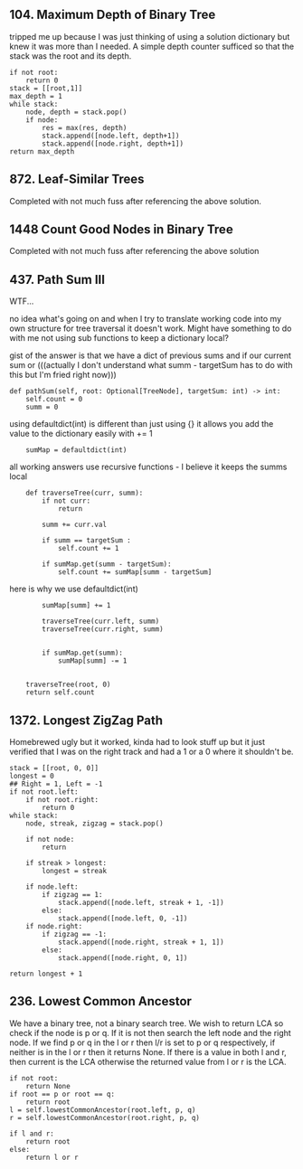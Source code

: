 ## 104. Maximum Depth of Binary Tree

tripped me up because I was just thinking of using a solution dictionary but knew it was more than I needed. A simple depth counter sufficed so that the stack was the root and its depth.

    if not root:
        return 0
    stack = [[root,1]]
    max_depth = 1
    while stack:
        node, depth = stack.pop()
        if node:
            res = max(res, depth)
            stack.append([node.left, depth+1])
            stack.append([node.right, depth+1])
    return max_depth


## 872. Leaf-Similar Trees

Completed with not much fuss after referencing the above solution.

## 1448 Count Good Nodes in Binary Tree

Completed with not much fuss after referencing the above solution

## 437. Path Sum III

WTF...

no idea what's going on and when I try to translate working code into my own structure for tree traversal it doesn't work. Might have something to do with me not using sub functions to keep a dictionary local?

gist of the answer is that we have a dict of previous sums and if our current sum or (((actually I don't understand what summ - targetSum has to do with this but I'm fried right now)))

    def pathSum(self, root: Optional[TreeNode], targetSum: int) -> int:
        self.count = 0
        summ = 0

using defaultdict(int) is different than just using {} it allows you add the value to the dictionary easily with += 1

        sumMap = defaultdict(int)

all working answers use recursive functions - I believe it keeps the summs local

        def traverseTree(curr, summ):
            if not curr:
                return

            summ += curr.val

            if summ == targetSum :
                self.count += 1

            if sumMap.get(summ - targetSum):
                self.count += sumMap[summ - targetSum]

here is why we use defaultdict(int)

            sumMap[summ] += 1

            traverseTree(curr.left, summ)
            traverseTree(curr.right, summ)


            if sumMap.get(summ):
                sumMap[summ] -= 1


        traverseTree(root, 0)
        return self.count


## 1372. Longest ZigZag Path

Homebrewed ugly but it worked, kinda had to look stuff up but it just verified that I was on the right track and had a 1 or a 0 where it shouldn't be.

    stack = [[root, 0, 0]]
    longest = 0
    ## Right = 1, Left = -1
    if not root.left:
        if not root.right:
            return 0
    while stack:
        node, streak, zigzag = stack.pop()

        if not node:
            return

        if streak > longest:
            longest = streak

        if node.left:
            if zigzag == 1:
                stack.append([node.left, streak + 1, -1])
            else:
                stack.append([node.left, 0, -1])
        if node.right:
            if zigzag == -1:
                stack.append([node.right, streak + 1, 1])
            else:
                stack.append([node.right, 0, 1])

    return longest + 1


## 236. Lowest Common Ancestor

We have a binary tree, not a binary search tree.
We wish to return LCA so check if the node is p or q. If it is not then search the left node and the right node.
If we find p or q in the l or r then l/r is set to p or q respectively, if neither is in the l or r then it returns None.
If there is a value in both l and r, then current is the LCA otherwise the returned value from l or r is the LCA.

    if not root:
        return None
    if root == p or root == q:
        return root
    l = self.lowestCommonAncestor(root.left, p, q)
    r = self.lowestCommonAncestor(root.right, p, q)

    if l and r:
        return root
    else:
        return l or r

